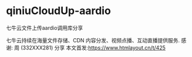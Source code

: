 # qiniuCloudUp-aardio
七牛云文件上传aardio调用库分享


七牛云持续在海量文件存储、CDN 内容分发、视频点播、互动直播提供服务.
感谢: 周 (332XXX281) 分享
本文首发:https://www.htmlayout.cn/t/425
